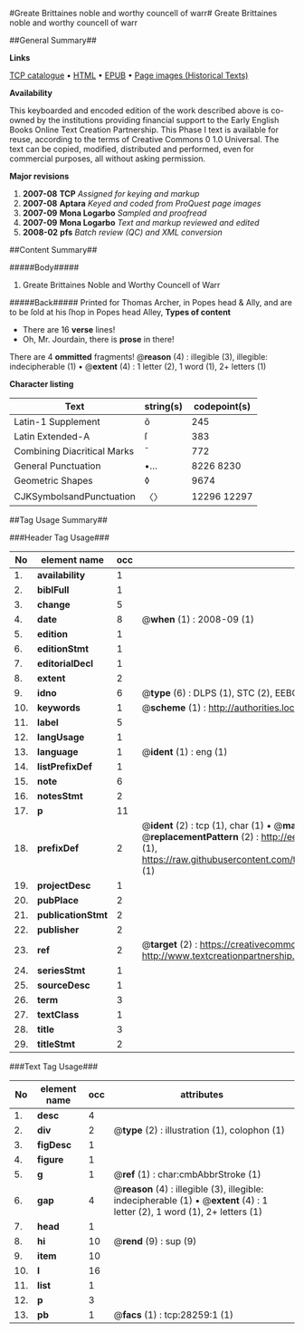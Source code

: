 #Greate Brittaines noble and worthy councell of warr#
Greate Brittaines noble and worthy councell of warr

##General Summary##

**Links**

[TCP catalogue](http://www.ota.ox.ac.uk/tcp/)  • 
[HTML](http://tei.it.ox.ac.uk/tcp/Texts-HTML/free/A00/A00014.html)  • 
[EPUB](http://tei.it.ox.ac.uk/tcp/Texts-EPUB/free/A00/A00014.epub) • 
[Page images (Historical Texts)](https://data.historicaltexts.jisc.ac.uk/view?pubId=eebo-33143147e&pageId=eebo-33143147e-28259-1)

**Availability**

This keyboarded and encoded edition of the
	       work described above is co-owned by the institutions
	       providing financial support to the Early English Books
	       Online Text Creation Partnership. This Phase I text is
	       available for reuse, according to the terms of Creative
	       Commons 0 1.0 Universal. The text can be copied,
	       modified, distributed and performed, even for
	       commercial purposes, all without asking permission.

**Major revisions**

1. __2007-08__ __TCP__ *Assigned for keying and markup*
1. __2007-08__ __Aptara__ *Keyed and coded from ProQuest page images*
1. __2007-09__ __Mona Logarbo__ *Sampled and proofread*
1. __2007-09__ __Mona Logarbo__ *Text and markup reviewed and edited*
1. __2008-02__ __pfs__ *Batch review (QC) and XML conversion*

##Content Summary##

#####Body#####

1. Greate Brittaines Noble and Worthy Councell of Warr

#####Back#####
Printed for Thomas Archer, in Popes head & Ally, and are to be ſold at his ſhop in Popes head Alley,
**Types of content**

  * There are 16 **verse** lines!
  * Oh, Mr. Jourdain, there is **prose** in there!

There are 4 **ommitted** fragments! 
 @__reason__ (4) : illegible (3), illegible: indecipherable (1)  •  @__extent__ (4) : 1 letter (2), 1 word (1), 2+ letters (1)

**Character listing**


|Text|string(s)|codepoint(s)|
|---|---|---|
|Latin-1 Supplement|õ|245|
|Latin Extended-A|ſ|383|
|Combining             Diacritical Marks|̄|772|
|General Punctuation|•…|8226 8230|
|Geometric Shapes|◊|9674|
|CJKSymbolsandPunctuation|〈〉|12296 12297|

##Tag Usage Summary##

###Header Tag Usage###

|No|element name|occ|attributes|
|---|---|---|---|
|1.|__availability__|1||
|2.|__biblFull__|1||
|3.|__change__|5||
|4.|__date__|8| @__when__ (1) : 2008-09 (1)|
|5.|__edition__|1||
|6.|__editionStmt__|1||
|7.|__editorialDecl__|1||
|8.|__extent__|2||
|9.|__idno__|6| @__type__ (6) : DLPS (1), STC (2), EEBO-CITATION (1), OCLC (1), VID (1)|
|10.|__keywords__|1| @__scheme__ (1) : http://authorities.loc.gov/ (1)|
|11.|__label__|5||
|12.|__langUsage__|1||
|13.|__language__|1| @__ident__ (1) : eng (1)|
|14.|__listPrefixDef__|1||
|15.|__note__|6||
|16.|__notesStmt__|2||
|17.|__p__|11||
|18.|__prefixDef__|2| @__ident__ (2) : tcp (1), char (1)  •  @__matchPattern__ (2) : ([0-9\-]+):([0-9IVX]+) (1), (.+) (1)  •  @__replacementPattern__ (2) : http://eebo.chadwyck.com/downloadtiff?vid=$1&page=$2 (1), https://raw.githubusercontent.com/textcreationpartnership/Texts/master/tcpchars.xml#$1 (1)|
|19.|__projectDesc__|1||
|20.|__pubPlace__|2||
|21.|__publicationStmt__|2||
|22.|__publisher__|2||
|23.|__ref__|2| @__target__ (2) : https://creativecommons.org/publicdomain/zero/1.0/ (1), http://www.textcreationpartnership.org/docs/. (1)|
|24.|__seriesStmt__|1||
|25.|__sourceDesc__|1||
|26.|__term__|3||
|27.|__textClass__|1||
|28.|__title__|3||
|29.|__titleStmt__|2||


###Text Tag Usage###

|No|element name|occ|attributes|
|---|---|---|---|
|1.|__desc__|4||
|2.|__div__|2| @__type__ (2) : illustration (1), colophon (1)|
|3.|__figDesc__|1||
|4.|__figure__|1||
|5.|__g__|1| @__ref__ (1) : char:cmbAbbrStroke (1)|
|6.|__gap__|4| @__reason__ (4) : illegible (3), illegible: indecipherable (1)  •  @__extent__ (4) : 1 letter (2), 1 word (1), 2+ letters (1)|
|7.|__head__|1||
|8.|__hi__|10| @__rend__ (9) : sup (9)|
|9.|__item__|10||
|10.|__l__|16||
|11.|__list__|1||
|12.|__p__|3||
|13.|__pb__|1| @__facs__ (1) : tcp:28259:1 (1)|
